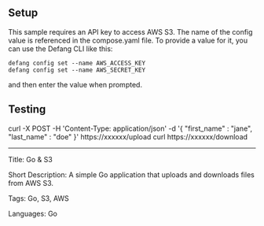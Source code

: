 ## Setup

This sample requires an API key to access AWS S3. The name of the config value is referenced in the compose.yaml file.
To provide a value for it, you can use the Defang CLI like this:

```
defang config set --name AWS_ACCESS_KEY
defang config set --name AWS_SECRET_KEY
```

and then enter the value when prompted.

## Testing

curl -X POST -H 'Content-Type: application/json' -d '{ "first_name" : "jane", "last_name" : "doe" }' https://xxxxxx/upload
curl https://xxxxxx/download

---

Title: Go & S3

Short Description: A simple Go application that uploads and downloads files from AWS S3.

Tags: Go, S3, AWS

Languages: Go
